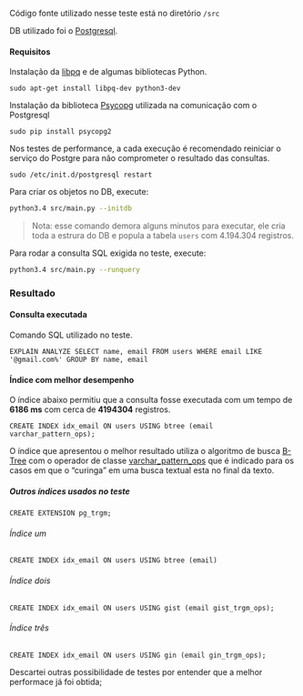 Código fonte utilizado nesse teste está no diretório `/src`

DB utilizado foi o [Postgresql](http://www.postgresql.org/).

#### Requisitos

Instalação da [libpq](http://www.postgresql.org/docs/9.4/static/libpq.html) e de algumas bibliotecas Python.

```
sudo apt-get install libpq-dev python3-dev
```

Instalação da biblioteca [Psycopg](http://initd.org/psycopg/) utilizada na comunicação com o Postgresql

```
sudo pip install psycopg2
```

Nos testes de performance, a cada execução é recomendado reiniciar o serviço do Postgre para não comprometer o resultado das consultas.

```
sudo /etc/init.d/postgresql restart 
```

Para criar os objetos no DB, execute: 
```bash
python3.4 src/main.py --initdb
```
> Nota: esse comando demora alguns minutos para executar, ele cria toda a estrura do DB e popula a tabela `users` com 4.194.304 registros.

Para rodar a consulta SQL exigida no teste, execute:
```bash
python3.4 src/main.py --runquery
``` 

### Resultado

#### Consulta executada

Comando SQL utilizado no teste.
```
EXPLAIN ANALYZE SELECT name, email FROM users WHERE email LIKE '@gmail.com%' GROUP BY name, email
```

#### Índice com melhor desempenho

O índice abaixo permitiu que a consulta fosse executada com um tempo de **6186 ms** com cerca de **4194304** registros.

```
CREATE INDEX idx_email ON users USING btree (email varchar_pattern_ops);
```

O índice que apresentou o melhor resultado utiliza o algoritmo de busca [B-Tree](http://www.postgresql.org/docs/9.2/static/indexes-types.html) com o operador de classe [varchar_pattern_ops](http://www.postgresql.org/docs/9.3/static/indexes-opclass.html) que é indicado para os casos em que o “curinga” em uma busca textual esta no final da texto.

##### Outros índices usados no teste

```
CREATE EXTENSION pg_trgm;
```

###### Índice um

```
CREATE INDEX idx_email ON users USING btree (email)
```

###### Índice dois

```
CREATE INDEX idx_email ON users USING gist (email gist_trgm_ops);
```

###### Índice três
```
CREATE INDEX idx_email ON users USING gin (email gin_trgm_ops);
```

Descartei outras possibilidade de testes por entender que a melhor performace já foi obtida;

